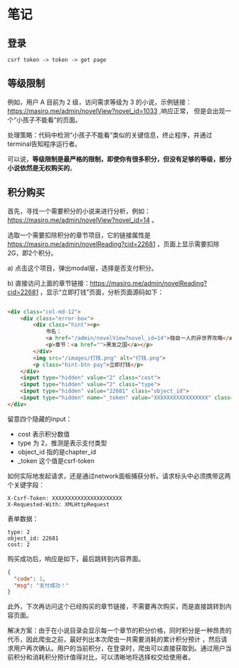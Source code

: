 # 笔记

## 登录

```
csrf token -> token -> get page
```

## 等级限制

例如，用户 A 目前为 2 级，访问需求等级为 3 的小说，示例链接：https://masiro.me/admin/novelView?novel_id=1033 ,响应正常，
但是会出现一个“小孩子不能看”的页面。

处理策略：代码中检测“小孩子不能看”类似的关键信息，终止程序，并通过terminal告知程序运行者。

可以说，**等级限制是最严格的限制，即使你有很多积分，但没有足够的等级，部分小说依然是无权购买的**。

## 积分购买

首先，寻找一个需要积分的小说来进行分析，例如：https://masiro.me/admin/novelView?novel_id=14 。

选取一个需要扣除积分的章节项目，它的链接属性是 https://masiro.me/admin/novelReading?cid=22681 ，页面上显示需要扣除2G，即2个积分。

a) 点击这个项目，弹出modal层，选择是否支付积分。

b) 直接访问上面的章节链接：https://masiro.me/admin/novelReading?cid=22681 ，显示“立即打钱”页面，分析页面源码如下：

```html

<div class="col-md-12">
    <div class="error-box">
        <div class="hint"><p>
            书名：
            <a href="/admin/novelView?novel_id=14">独自一人的异世界攻略</a></p>
            <p>章节：<a href="">黑发之国</a></p>
        </div>
        <img src="/images/打钱.png" alt="打钱.png">
        <p class="hint-btn pay">立即打钱</p>
    </div>
    <input type="hidden" value="2" class="cost">
    <input type="hidden" value="2" class="type">
    <input type="hidden" value="22681" class="object_id">
    <input type="hidden" name="_token" value="XXXXXXXXXXXXXXXXX" class="csrf">
</div>
```

留意四个隐藏的input：

- cost 表示积分数值
- type 为 2，推测是表示支付类型
- object_id 指的是chapter_id
- _token 这个值是csrf-token

如何实际地发起请求，还是通过network面板捕获分析。请求标头中必须携带这两个关键字段：

```
X-Csrf-Token: XXXXXXXXXXXXXXXXXXXXXX
X-Requested-With: XMLHttpRequest
```

表单数据：

```
type: 2
object_id: 22681
cost: 2
```

购买成功后，响应是如下，最后跳转到内容界面。

```json
{
  "code": 1,
  "msg": "支付成功！"
}
```

此外，下次再访问这个已经购买的章节链接，不需要再次购买，而是直接跳转到内容页面。

解决方案：由于在小说目录会显示每一个章节的积分价格，同时积分是一种昂贵的代币，因此爬虫之前，最好列出本次爬虫一共需要消耗的累计积分预计
，然后请求用户再次确认。用户的当前积分，在登录时，爬虫可以直接获取到。通过用户当前积分和消耗积分预计值得对比，可以清晰地将选择权交给使用者。
